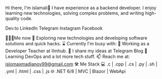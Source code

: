 Hi there, I'm islamali👋
I have experience as a backend developer. I enjoy learning new technologies, solving complex problems, and writing high-quality code.

Dev.to LinkedIn Telegram Instagram Facebook

👨🏻‍💻Me now
🤔 Exploring new technologies and developing software solutions and quick hacks.
⌛️ Currently I'm busy with:
💼 Working as a Developer Teacher at Ilmhub.
📝 I share my ideas at Telegram Blog
🌱 Learning DevOps and a lot more tech stuff.
📫 Reach me at: islomaxmadjanov99@gmail.com
🛠 Me Stack
💻 .c | .cpp | .cs | .py | .sh | .yml | .html | .css | .js
🌐 .NET 6/8 | MVC | Blazor | WebApi
